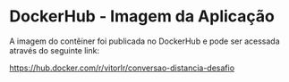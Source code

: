# DockerHub - Imagem da Aplicação

A imagem do contêiner foi publicada no DockerHub e pode ser acessada através do seguinte link:

https://hub.docker.com/r/vitorlr/conversao-distancia-desafio
